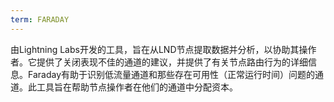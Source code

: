 ```yaml
---
term: FARADAY
---
```


由Lightning Labs开发的工具，旨在从LND节点提取数据并分析，以协助其操作者。它提供了关闭表现不佳的通道的建议，并提供了有关节点路由行为的详细信息。Faraday有助于识别低流量通道和那些存在可用性（正常运行时间）问题的通道。此工具旨在帮助节点操作者在他们的通道中分配资本。